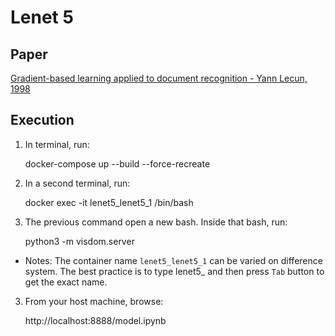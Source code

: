 # Lenet 5

## Paper

[Gradient-based learning applied to document recognition - Yann Lecun, 1998](http://yann.lecun.com/exdb/publis/pdf/lecun-01a.pdf)

## Execution

1. In terminal, run:

    docker-compose up --build --force-recreate

2. In a second terminal, run:

    docker exec -it lenet5_lenet5_1 /bin/bash

3. The previous command open a new bash. Inside that bash, run:

    python3 -m visdom.server

* Notes: The container name `lenet5_lenet5_1` can be varied on difference system. The best practice is to type lenet5_ and then press `Tab` button to get the exact name.
3. From your host machine, browse:

    http://localhost:8888/model.ipynb